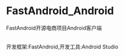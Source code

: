 # FastAndroid_Android
FastAndroid开源电商项目Android客户端<br/><br/>

开发框架:FastAndroid,开发工具:Android Studio<br/>
